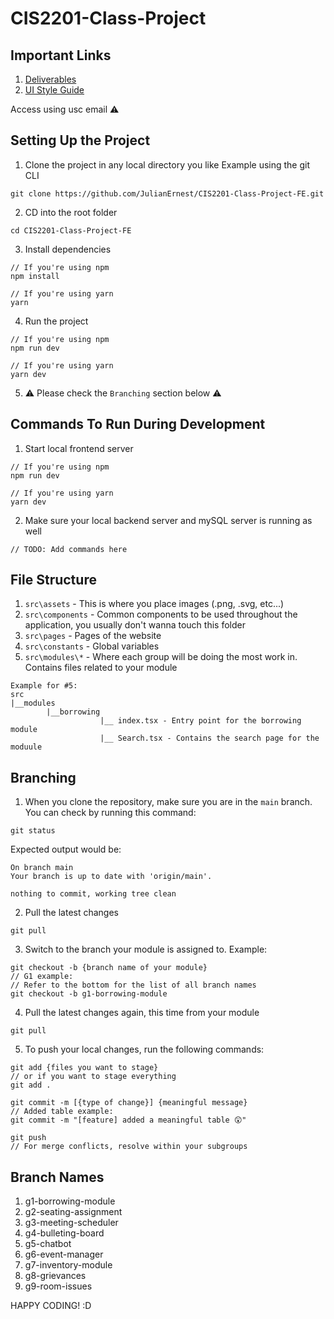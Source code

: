 # CIS2201-Class-Project

## Important Links 
1. [Deliverables](https://drive.google.com/drive/folders/1KxLr-nuEIsJ1NMRdx6y6PDaXoMM-g495?usp=sharing)
2. [UI Style Guide](https://drive.google.com/file/d/1KeXOv_WearzkQqlx2MZp-AEtljkELAO8/view?usp=share_link)

Access using usc email ⚠

## Setting Up the Project
1. Clone the project in any local directory you like
Example using the git CLI
```
git clone https://github.com/JulianErnest/CIS2201-Class-Project-FE.git
```
2. CD into the root folder
```
cd CIS2201-Class-Project-FE
```
3. Install dependencies
```
// If you're using npm
npm install

// If you're using yarn
yarn
```

4. Run the project
```
// If you're using npm
npm run dev

// If you're using yarn
yarn dev
```

5. ⚠ Please check the `Branching` section below ⚠

## Commands To Run During Development
1. Start local frontend server
```
// If you're using npm
npm run dev

// If you're using yarn
yarn dev
```

2. Make sure your local backend server and mySQL server is running as well 
```
// TODO: Add commands here
```

## File Structure
1. `src\assets` - This is where you place images (.png, .svg, etc...)
2. `src\components` - Common components to be used throughout the application, you usually don't wanna touch this folder
3. `src\pages` - Pages of the website
4. `src\constants` - Global variables  
5. `src\modules\*` - Where each group will be doing the most work in. Contains files related to your module
```
Example for #5:
src
|__modules
        |__borrowing
                    |__ index.tsx - Entry point for the borrowing module
                    |__ Search.tsx - Contains the search page for the moduule
```

## Branching
1. When you clone the repository, make sure you are in the `main` branch. You can check by running this command:
```
git status
```
Expected output would be:
```
On branch main
Your branch is up to date with 'origin/main'.

nothing to commit, working tree clean
```
2. Pull the latest changes
```
git pull
```
3. Switch to the branch your module is assigned to. Example:
```
git checkout -b {branch name of your module}
// G1 example:
// Refer to the bottom for the list of all branch names
git checkout -b g1-borrowing-module
```
4. Pull the latest changes again, this time from your module

```
git pull
```
5. To push your local changes, run the following commands: 
```
git add {files you want to stage}
// or if you want to stage everything
git add . 

git commit -m [{type of change}] {meaningful message}
// Added table example:
git commit -m "[feature] added a meaningful table 😲"  

git push
// For merge conflicts, resolve within your subgroups 
```

## Branch Names
1. g1-borrowing-module
2. g2-seating-assignment
3. g3-meeting-scheduler
4. g4-bulleting-board
5. g5-chatbot
6. g6-event-manager
7. g7-inventory-module
8. g8-grievances
9. g9-room-issues

HAPPY CODING! :D
